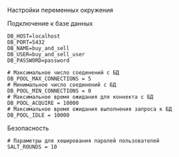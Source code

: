 Настройки переменных окружения

Подключение к базе данных
```
DB_HOST=localhost
DB_PORT=5432
DB_NAME=buy_and_sell
DB_USER=buy_and_sell_user
DB_PASSWORD=password

# Максимальное число соединений с БД
DB_POOL_MAX_CONNECTIONS = 5
# Минимальное число соединений с БД
DB_POOL_MIN_CONNECTIONS = 0
# Максимальное время ожидания для коннекта с БД
DB_POOL_ACQUIRE = 10000
# Максимальное время ожидания выполнения запроса к БД
DB_POOL_IDLE = 10000
```

Безопасность
```
# Параметры для хеширования паролей пользователей
SALT_ROUNDS = 10
```
